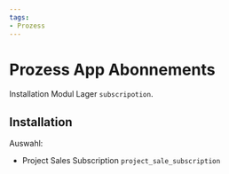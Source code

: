 ```yaml
---
tags:
- Prozess
---
```

# Prozess App Abonnements
Installation Modul Lager `subscripotion`.

## Installation
Auswahl:
* Project Sales Subscription `project_sale_subscription`